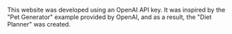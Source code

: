 This website was developed using an OpenAI API key. It was inspired by the "Pet Generator" example provided by OpenAI, and as a result, the "Diet Planner" was created.